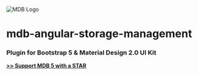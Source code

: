 ![MDB Logo](https://mdbootstrap.com/img/Marketing/general/logo/medium/mdb-r.png)

# mdb-angular-storage-management

### Plugin for Bootstrap 5 & Material Design 2.0 UI Kit

**[>> Support MDB 5 with a STAR](https://github.com/mdbootstrap/mdb-angular-ui-kit/)**
